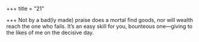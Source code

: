 +++
title = "21"

+++
Not by a bad(ly made) praise does a mortal find goods, nor will wealth  reach the one who fails.
It’s an easy skill for you, bounteous one—giving to the likes of me on  the decisive day.